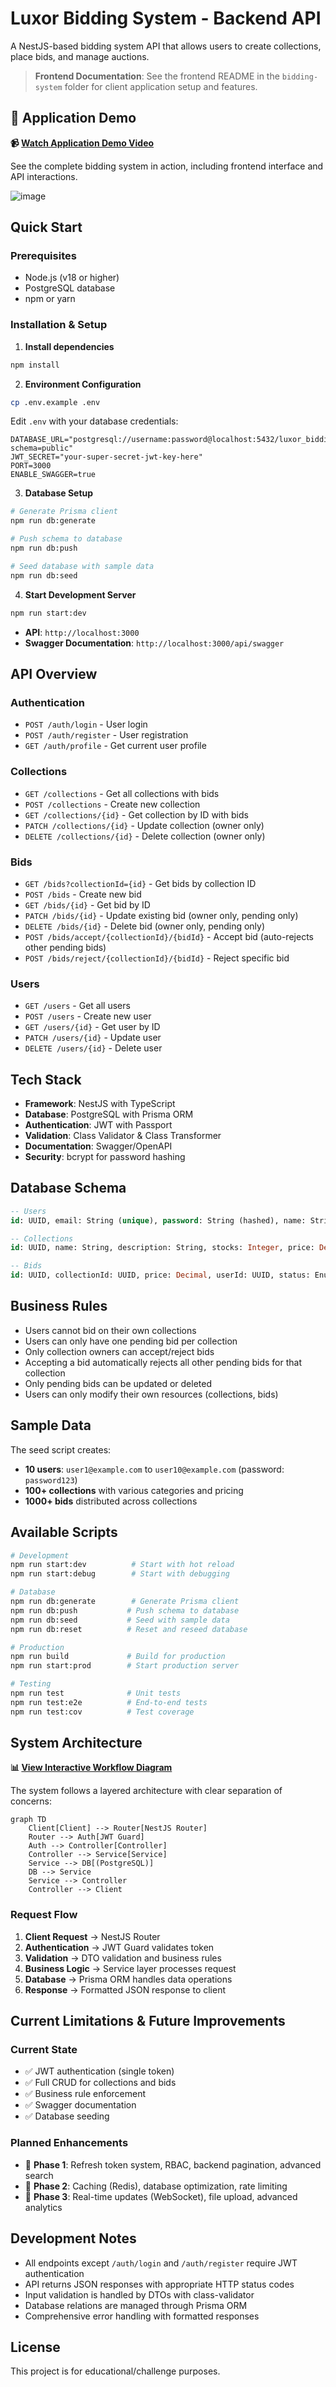 # Luxor Bidding System - Backend API

A NestJS-based bidding system API that allows users to create collections, place bids, and manage auctions.

> **Frontend Documentation**: See the frontend README in the `bidding-system` folder for client application setup and features.

## 🎥 Application Demo

**📹 [Watch Application Demo Video](https://1drv.ms/v/c/61bdaae821ff3a5b/EX9IWuALay5KtKKYZh_yDB8BCL0MODzM5xhMHtCqBvNL2Q?e=EPY0xm)**

See the complete bidding system in action, including frontend interface and API interactions.

![image](https://github.com/user-attachments/assets/23e058c8-eeae-4592-ac4e-8b2f30669c7d)

## Quick Start

### Prerequisites
- Node.js (v18 or higher)
- PostgreSQL database
- npm or yarn

### Installation & Setup

1. **Install dependencies**
```bash
npm install
```

2. **Environment Configuration**
```bash
cp .env.example .env
```

Edit `.env` with your database credentials:
```env
DATABASE_URL="postgresql://username:password@localhost:5432/luxor_bidding?schema=public"
JWT_SECRET="your-super-secret-jwt-key-here"
PORT=3000
ENABLE_SWAGGER=true
```

3. **Database Setup**
```bash
# Generate Prisma client
npm run db:generate

# Push schema to database
npm run db:push

# Seed database with sample data
npm run db:seed
```

4. **Start Development Server**
```bash
npm run start:dev
```

- **API**: `http://localhost:3000`
- **Swagger Documentation**: `http://localhost:3000/api/swagger`

## API Overview

### Authentication
- `POST /auth/login` - User login
- `POST /auth/register` - User registration
- `GET /auth/profile` - Get current user profile

### Collections
- `GET /collections` - Get all collections with bids
- `POST /collections` - Create new collection
- `GET /collections/{id}` - Get collection by ID with bids
- `PATCH /collections/{id}` - Update collection (owner only)
- `DELETE /collections/{id}` - Delete collection (owner only)

### Bids
- `GET /bids?collectionId={id}` - Get bids by collection ID
- `POST /bids` - Create new bid
- `GET /bids/{id}` - Get bid by ID
- `PATCH /bids/{id}` - Update existing bid (owner only, pending only)
- `DELETE /bids/{id}` - Delete bid (owner only, pending only)
- `POST /bids/accept/{collectionId}/{bidId}` - Accept bid (auto-rejects other pending bids)
- `POST /bids/reject/{collectionId}/{bidId}` - Reject specific bid

### Users
- `GET /users` - Get all users
- `POST /users` - Create new user
- `GET /users/{id}` - Get user by ID
- `PATCH /users/{id}` - Update user
- `DELETE /users/{id}` - Delete user

## Tech Stack

- **Framework**: NestJS with TypeScript
- **Database**: PostgreSQL with Prisma ORM
- **Authentication**: JWT with Passport
- **Validation**: Class Validator & Class Transformer
- **Documentation**: Swagger/OpenAPI
- **Security**: bcrypt for password hashing

## Database Schema

```sql
-- Users
id: UUID, email: String (unique), password: String (hashed), name: String, role: String

-- Collections  
id: UUID, name: String, description: String, stocks: Integer, price: Decimal, userId: UUID

-- Bids
id: UUID, collectionId: UUID, price: Decimal, userId: UUID, status: Enum (PENDING, ACCEPTED, REJECTED)
```

## Business Rules

- Users cannot bid on their own collections
- Users can only have one pending bid per collection
- Only collection owners can accept/reject bids
- Accepting a bid automatically rejects all other pending bids for that collection
- Only pending bids can be updated or deleted
- Users can only modify their own resources (collections, bids)

## Sample Data

The seed script creates:
- **10 users**: `user1@example.com` to `user10@example.com` (password: `password123`)
- **100+ collections** with various categories and pricing
- **1000+ bids** distributed across collections

## Available Scripts

```bash
# Development
npm run start:dev          # Start with hot reload
npm run start:debug        # Start with debugging

# Database
npm run db:generate        # Generate Prisma client
npm run db:push           # Push schema to database
npm run db:seed           # Seed with sample data
npm run db:reset          # Reset and reseed database

# Production
npm run build             # Build for production
npm run start:prod        # Start production server

# Testing
npm run test              # Unit tests
npm run test:e2e          # End-to-end tests
npm run test:cov          # Test coverage
```

## System Architecture

**📊 [View Interactive Workflow Diagram](https://www.mermaidchart.com/app/projects/3284de2d-a15f-4a31-b75b-ce6bb1435a1a/diagrams/8b3fd094-cd47-4f58-818b-751ed74382fe/share/invite/eyJhbGciOiJIUzI1NiIsInR5cCI6IkpXVCJ9.eyJkb2N1bWVudElEIjoiOGIzZmQwOTQtY2Q0Ny00ZjU4LTgxOGItNzUxZWQ3NDM4MmZlIiwiYWNjZXNzIjoiRWRpdCIsImlhdCI6MTc1MTYzMDkxNH0.oUt91D41aIiSTSffw9SFUARVE909Q0lWH10Q6cN86Hs)**

The system follows a layered architecture with clear separation of concerns:

```mermaid
graph TD
    Client[Client] --> Router[NestJS Router]
    Router --> Auth[JWT Guard]
    Auth --> Controller[Controller]
    Controller --> Service[Service]
    Service --> DB[(PostgreSQL)]
    DB --> Service
    Service --> Controller
    Controller --> Client
```

### Request Flow
1. **Client Request** → NestJS Router
2. **Authentication** → JWT Guard validates token
3. **Validation** → DTO validation and business rules
4. **Business Logic** → Service layer processes request
5. **Database** → Prisma ORM handles data operations
6. **Response** → Formatted JSON response to client

## Current Limitations & Future Improvements

### Current State
- ✅ JWT authentication (single token)
- ✅ Full CRUD for collections and bids
- ✅ Business rule enforcement
- ✅ Swagger documentation
- ✅ Database seeding

### Planned Enhancements
- 🔄 **Phase 1**: Refresh token system, RBAC, backend pagination, advanced search
- 🔄 **Phase 2**: Caching (Redis), database optimization, rate limiting
- 🔄 **Phase 3**: Real-time updates (WebSocket), file upload, advanced analytics

## Development Notes

- All endpoints except `/auth/login` and `/auth/register` require JWT authentication
- API returns JSON responses with appropriate HTTP status codes
- Input validation is handled by DTOs with class-validator
- Database relations are managed through Prisma ORM
- Comprehensive error handling with formatted responses

## License

This project is for educational/challenge purposes.
